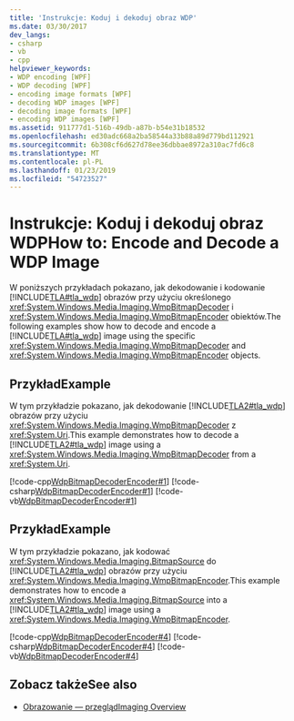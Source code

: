```yaml
---
title: 'Instrukcje: Koduj i dekoduj obraz WDP'
ms.date: 03/30/2017
dev_langs:
- csharp
- vb
- cpp
helpviewer_keywords:
- WDP encoding [WPF]
- WDP decoding [WPF]
- encoding image formats [WPF]
- decoding WDP images [WPF]
- decoding image formats [WPF]
- encoding WDP images [WPF]
ms.assetid: 911777d1-516b-49db-a87b-b54e31b18532
ms.openlocfilehash: ed30adc668a2ba58544a33b88a89d779bd112921
ms.sourcegitcommit: 6b308cf6d627d78ee36dbbae8972a310ac7fd6c8
ms.translationtype: MT
ms.contentlocale: pl-PL
ms.lasthandoff: 01/23/2019
ms.locfileid: "54723527"
---
```

# <a name="how-to-encode-and-decode-a-wdp-image"></a><span data-ttu-id="ddedc-102">Instrukcje: Koduj i dekoduj obraz WDP</span><span class="sxs-lookup"><span data-stu-id="ddedc-102">How to: Encode and Decode a WDP Image</span></span>
<span data-ttu-id="ddedc-103">W poniższych przykładach pokazano, jak dekodowanie i kodowanie [!INCLUDE[TLA#tla_wdp](../../../../includes/tlasharptla-wdp-md.md)] obrazów przy użyciu określonego <xref:System.Windows.Media.Imaging.WmpBitmapDecoder> i <xref:System.Windows.Media.Imaging.WmpBitmapEncoder> obiektów.</span><span class="sxs-lookup"><span data-stu-id="ddedc-103">The following examples show how to decode and encode a [!INCLUDE[TLA#tla_wdp](../../../../includes/tlasharptla-wdp-md.md)] image using the specific <xref:System.Windows.Media.Imaging.WmpBitmapDecoder> and <xref:System.Windows.Media.Imaging.WmpBitmapEncoder> objects.</span></span>  
  
## <a name="example"></a><span data-ttu-id="ddedc-104">Przykład</span><span class="sxs-lookup"><span data-stu-id="ddedc-104">Example</span></span>  
 <span data-ttu-id="ddedc-105">W tym przykładzie pokazano, jak dekodowanie [!INCLUDE[TLA2#tla_wdp](../../../../includes/tla2sharptla-wdp-md.md)] obrazów przy użyciu <xref:System.Windows.Media.Imaging.WmpBitmapDecoder> z <xref:System.Uri>.</span><span class="sxs-lookup"><span data-stu-id="ddedc-105">This example demonstrates how to decode a [!INCLUDE[TLA2#tla_wdp](../../../../includes/tla2sharptla-wdp-md.md)] image using a <xref:System.Windows.Media.Imaging.WmpBitmapDecoder> from a <xref:System.Uri>.</span></span>  
  
 [!code-cpp[WdpBitmapDecoderEncoder#1](../../../../samples/snippets/cpp/VS_Snippets_Wpf/WdpBitmapDecoderEncoder/CPP/WDPEncoderDecoder.cpp#1)]
 [!code-csharp[WdpBitmapDecoderEncoder#1](../../../../samples/snippets/csharp/VS_Snippets_Wpf/WdpBitmapDecoderEncoder/CSharp/WDPEncoderDecoder.cs#1)]
 [!code-vb[WdpBitmapDecoderEncoder#1](../../../../samples/snippets/visualbasic/VS_Snippets_Wpf/WdpBitmapDecoderEncoder/VB/WDPEncoderDecoder.vb#1)]  
  
## <a name="example"></a><span data-ttu-id="ddedc-106">Przykład</span><span class="sxs-lookup"><span data-stu-id="ddedc-106">Example</span></span>  
 <span data-ttu-id="ddedc-107">W tym przykładzie pokazano, jak kodować <xref:System.Windows.Media.Imaging.BitmapSource> do [!INCLUDE[TLA2#tla_wdp](../../../../includes/tla2sharptla-wdp-md.md)] obrazów przy użyciu <xref:System.Windows.Media.Imaging.WmpBitmapEncoder>.</span><span class="sxs-lookup"><span data-stu-id="ddedc-107">This example demonstrates how to encode a <xref:System.Windows.Media.Imaging.BitmapSource> into a [!INCLUDE[TLA2#tla_wdp](../../../../includes/tla2sharptla-wdp-md.md)] image using a <xref:System.Windows.Media.Imaging.WmpBitmapEncoder>.</span></span>  
  
 [!code-cpp[WdpBitmapDecoderEncoder#4](../../../../samples/snippets/cpp/VS_Snippets_Wpf/WdpBitmapDecoderEncoder/CPP/WDPEncoderDecoder.cpp#4)]
 [!code-csharp[WdpBitmapDecoderEncoder#4](../../../../samples/snippets/csharp/VS_Snippets_Wpf/WdpBitmapDecoderEncoder/CSharp/WDPEncoderDecoder.cs#4)]
 [!code-vb[WdpBitmapDecoderEncoder#4](../../../../samples/snippets/visualbasic/VS_Snippets_Wpf/WdpBitmapDecoderEncoder/VB/WDPEncoderDecoder.vb#4)]  
  
## <a name="see-also"></a><span data-ttu-id="ddedc-108">Zobacz także</span><span class="sxs-lookup"><span data-stu-id="ddedc-108">See also</span></span>
- [<span data-ttu-id="ddedc-109">Obrazowanie — przegląd</span><span class="sxs-lookup"><span data-stu-id="ddedc-109">Imaging Overview</span></span>](../../../../docs/framework/wpf/graphics-multimedia/imaging-overview.md)
